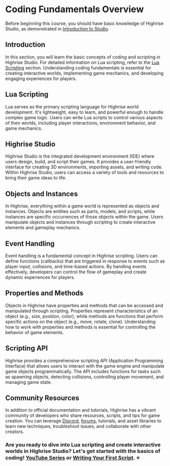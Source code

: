 # Coding Fundamentals Overview

Before beginning this course, you should have basic knowledge of Highrise Studio, as demonstrated in [Introduction to Studio](https://create.highrise.game/learn/studio/basics/getting-started).

## Introduction

In this section, you will learn the basic concepts of coding and scripting in Highrise Studio. For detailed information on Lua scripting, refer to the [Lua Scripting](https://create.highrise.game/learn/studio/create/scripting/lua/overview) section. Understanding coding fundamentals is essential for creating interactive worlds, implementing game mechanics, and developing engaging experiences for players.

## Lua Scripting

Lua serves as the primary scripting language for Highrise world development. It's lightweight, easy to learn, and powerful enough to handle complex game logic. Users can write Lua scripts to control various aspects of their worlds, including player interactions, environment behavior, and game mechanics.

## Highrise Studio

Highrise Studio is the integrated development environment (IDE) where users design, build, and script their games. It provides a user-friendly interface for creating 3D environments, importing assets, and writing code. Within Highrise Studio, users can access a variety of tools and resources to bring their game ideas to life.

## Objects and Instances

In Highrise, everything within a game world is represented as objects and instances. Objects are entities such as parts, models, and scripts, while instances are specific occurrences of those objects within the game. Users manipulate objects and instances through scripting to create interactive elements and gameplay mechanics.

## Event Handling

Event handling is a fundamental concept in Highrise scripting. Users can define functions (callbacks) that are triggered in response to events such as player input, collisions, and time-based actions. By handling events effectively, developers can control the flow of gameplay and create dynamic experiences for players.

## Properties and Methods

Objects in Highrise have properties and methods that can be accessed and manipulated through scripting. Properties represent characteristics of an object (e.g., size, position, color), while methods are functions that perform specific actions on the object (e.g., move, rotate, clone). Understanding how to work with properties and methods is essential for controlling the behavior of game elements.

## Scripting API

Highrise provides a comprehensive scripting API (Application Programming Interface) that allows users to interact with the game engine and manipulate game objects programmatically. The API includes functions for tasks such as spawning objects, detecting collisions, controlling player movement, and managing game state.

## Community Resources

In addition to official documentation and tutorials, Highrise has a vibrant community of developers who share resources, scripts, and tips for game creation. You can leverage [Discord](https://discord.gg/highrise), [forums](https://createforum.highrise.game/c/builders/studio/7), tutorials, and asset libraries to learn new techniques, troubleshoot issues, and collaborate with other creators.

### Are you ready to dive into Lua scripting and create interactive worlds in Highrise Studio? Let's get started with the basics of coding! [YouTube Series](https://www.youtube.com/playlist?list=PL6F2U-o4hkiX3yg_17e2ZXzTCRl4V-1pq) or [Writing Your First Script](https://create.highrise.game/learn/studio/create/scripting/writing-your-first-script). ⭐